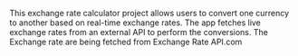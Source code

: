 This exchange rate calculator project allows users to convert one currency to another based on real-time exchange rates. The app fetches live exchange rates from an external API to perform the conversions.
The Exchange rate are being fetched from Exchange Rate API.com
